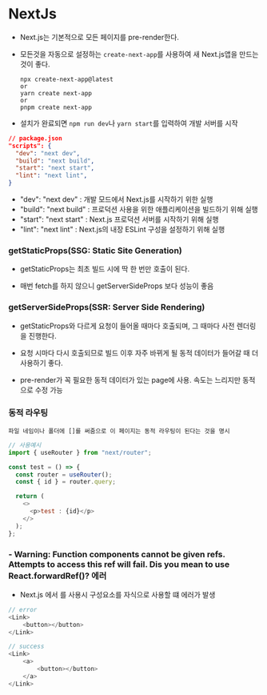 # NextJs

- Next.js는 기본적으로 모든 페이지를 pre-render한다.
- 모든것을 자동으로 설정하는 `create-next-app`를 사용하여 새 Next.js앱을 만드는 것이 좋다.

      npx create-next-app@latest
      or
      yarn create next-app
      or
      pnpm create next-app

- 설치가 완료되면 `npm run dev`나 `yarn start`를 입력하여 개발 서버를 시작

```json
// package.json
"scripts": {
  "dev": "next dev",
  "build": "next build",
  "start": "next start",
  "lint": "next lint",
}
```

- "dev": "next dev" : 개발 모드에서 Next.js를 시작하기 위한 실행
- "build": "next build" : 프로덕션 사용을 위한 애플리케이션을 빌드하기 위해 실행
- "start": "next start" : Next.js 프로덕션 서버를 시작하기 위해 실행
- "lint": "next lint" : Next.js의 내장 ESLint 구성을 설정하기 위해 실행

### getStaticProps(SSG: Static Site Generation)

- getStaticProps는 최초 빌드 시에 딱 한 번만 호출이 된다.

- 매번 fetch를 하지 않으니 getServerSideProps 보다 성능이 좋음

### getServerSideProps(SSR: Server Side Rendering)

- getStaticProps와 다르게 요청이 들어올 때마다 호출되며, 그 때마다 사전 렌더링을 진행한다.

- 요청 시마다 다시 호출되므로 빌드 이후 자주 바뀌게 될 동적 데이터가 들어갈 때 더 사용하기 좋다.

- pre-render가 꼭 필요한 동적 데이터가 있는 page에 사용. 속도는 느리지만 동적으로 수정 가능

### 동적 라우팅

    파일 네임이나 폴더에 []를 써줌으로 이 페이지는 동적 라우팅이 된다는 것을 명시

```js
// 사용예시
import { useRouter } from "next/router";

const test = () => {
  const router = useRouter();
  const { id } = router.query;

  return (
    <>
      <p>test : {id}</p>
    </>
  );
};
```

### - Warning: Function components cannot be given refs. Attempts to access this ref will fail. Dis you mean to use React.forwardRef()? 에러

- Next.js 에서 <Link>를 사용시 구성요소를 자식으로 사용할 떄 에러가 발생

```js
// error
<Link>
    <button></button>
</Link>

// success
<Link>
    <a>
        <button></button>
    </a>
</Link>
```
